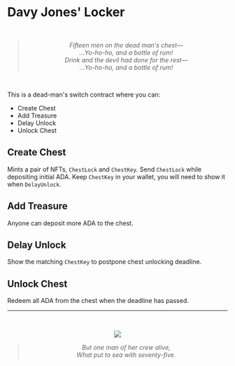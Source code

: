 # Davy Jones' Locker

<br/><div align="center">
  >_Fifteen men on the dead man's chest—_<br/>
  >_...Yo-ho-ho, and a bottle of rum!_<br/>
  >_Drink and the devil had done for the rest—_<br/>
  >_...Yo-ho-ho, and a bottle of rum!_<br/>
</div><br/>

This is a dead-man's switch contract where you can:
- Create Chest
- Add Treasure
- Delay Unlock
- Unlock Chest

## Create Chest
Mints a pair of NFTs, `ChestLock` and `ChestKey`. Send `ChestLock` while depositing initial ADA.
Keep `ChestKey` in your wallet, you will need to show it when `DelayUnlock`.

## Add Treasure
Anyone can deposit more ADA to the chest.

## Delay Unlock
Show the matching `ChestKey` to postpone chest unlocking deadline.

## Unlock Chest
Redeem all ADA from the chest when the deadline has passed.

---
<br/><div align="center">
  <img src="https://images5.alphacoders.com/641/641119.jpg"/>
  >_But one man of her crew alive,_<br/>
  >_What put to sea with seventy-five._<br/>
</div><br/>
